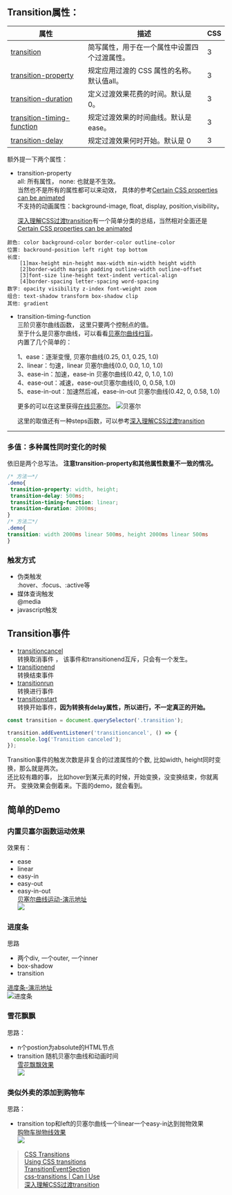 
## Transition属性：


| 属性 | 描述 | CSS |
| ------ | ------ | ------ |
| [transition](http://www.w3school.com.cn/cssref/pr_transition.asp) | 简写属性，用于在一个属性中设置四个过渡属性。 | 3 |
| [transition-property](http://www.w3school.com.cn/cssref/pr_transition-property.asp) | 规定应用过渡的 CSS 属性的名称。默认值all。 | 3 |
| [transition-duration](http://www.w3school.com.cn/cssref/pr_transition-duration.asp) | 定义过渡效果花费的时间。默认是 0。 | 3 |
| [transition-timing-function](http://www.w3school.com.cn/cssref/pr_transition-timing-function.asp) | 规定过渡效果的时间曲线。默认是 ease。 | 3 |
| [transition-delay](http://www.w3school.com.cn/cssref/pr_transition-delay.asp)| 规定过渡效果何时开始。默认是 0 | 3 |


额外提一下两个属性：

* transition-property   
 all: 所有属性， none: 也就是不生效。  
 当然也不是所有的属性都可以来动效， 具体的参考[Certain CSS properties can be animated ](https://developer.mozilla.org/en-US/docs/Web/CSS/CSS_animated_properties)  
 不支持的动画属性：background-image,  float,  display,  position,visibility。

  [深入理解CSS过渡transition](https://www.cnblogs.com/xiaohuochai/p/5347930.html)有一个简单分类的总结，当然相对全面还是[Certain CSS properties can be animated ](https://developer.mozilla.org/en-US/docs/Web/CSS/CSS_animated_properties)  

```
颜色: color background-color border-color outline-color
位置: backround-position left right top bottom
长度: 
    [1]max-height min-height max-width min-width height width
    [2]border-width margin padding outline-width outline-offset
    [3]font-size line-height text-indent vertical-align  
    [4]border-spacing letter-spacing word-spacing
数字: opacity visibility z-index font-weight zoom
组合: text-shadow transform box-shadow clip
其他: gradient
```
  


* transition-timing-function   
  三阶贝塞尔曲线函数， 这里只要两个控制点的值。  
  至于什么是贝塞尔曲线，可以看看[贝塞尔曲线扫盲](https://www.cnblogs.com/yjbjingcha/p/7350264.html)。    
  内置了几个简单的：

    1、ease：逐渐变慢, 贝塞尔曲线(0.25, 0.1, 0.25, 1.0)   
    2、linear：匀速，linear 贝塞尔曲线(0.0, 0.0, 1.0, 1.0)   
    3、ease-in：加速，ease-in 贝塞尔曲线(0.42, 0, 1.0, 1.0)   
    4、ease-out：减速，ease-out贝塞尔曲线(0, 0, 0.58, 1.0)   
    5、ease-in-out：加速然后减，ease-in-out 贝塞尔曲线(0.42, 0, 0.58, 1.0)   

  更多的可以在这里获得[在线贝塞尔](http://yisibl.github.io/cubic-bezier/)。
  ![贝塞尔](../img/css/bezier.jpg)

  这里的取值还有一种steps函数，可以参考[深入理解CSS过渡transition](https://www.cnblogs.com/xiaohuochai/p/5347930.html)    


--------------------

### **多值：多种属性同时变化的时候**
  依旧是两个总写法。 **注意transition-property和其他属性数量不一致的情况。**
   ```css
/* 方法一*/
.demo{
    transition-property: width, height;
    transition-delay: 500ms;
    transition-timing-function: linear;
    transition-duration: 2000ms;
}
/* 方法二*/
.demo{
  transition: width 2000ms linear 500ms, height 2000ms linear 500ms
}

```

### 触发方式

* 伪类触发   
:hover、:focus、:active等
* 媒体查询触发   
@media
* javascript触发

##  Transition事件
* [transitioncancel](https://developer.mozilla.org/en-US/docs/Web/API/HTMLElement/transitioncancel_event)  
  转换取消事件 ， 该事件和transitionend互斥，只会有一个发生。
* [transitionend](https://developer.mozilla.org/en-US/docs/Web/API/HTMLElement/transitionend_event)   
  转换结束事件
* [transitionrun](https://developer.mozilla.org/en-US/docs/Web/API/HTMLElement/transitionrun_event)  
  转换进行事件  
* [transitionstart](https://developer.mozilla.org/en-US/docs/Web/API/HTMLElement/transitionstart_event)   
  转换开始事件，**因为转换有delay属性，所以进行，不一定真正的开始。**

```js
const transition = document.querySelector('.transition');

transition.addEventListener('transitioncancel', () => {
  console.log('Transition canceled');
});
```

Transition事件的触发次数是非复合的过渡属性的个数, 比如width, height同时变换，那么就是两次。         
还比较有趣的事， 比如hover到某元素的时候，开始变换，没变换结束，你就离开。
变换效果会倒着来。下面的demo，就会看到。

## 简单的Demo

### 内置贝塞尔函数运动效果
效果有：  
* ease   
* linear
* easy-in
* easy-out
* easy-in-out   
[贝塞尔曲线运动-演示地址](../css/transition/timing-fun.html)    
![](../img/css/time-fun.gif)


### 进度条
思路  
* 两个div, 一个outer, 一个inner
* box-shadow
* transition

[进度条-演示地址](../css/transition/progress.html)   
![进度条](../img/css/progress.gif)

### 雪花飘飘
思路： 
* n个postion为absolute的HTML节点
* transition 随机贝塞尔曲线和动画时间   
[雪花飘飘效果](../css/transition/snow.html)    
![](../img/css/snow.gif)

### 类似外卖的添加到购物车     
思路：
* transition top和left的贝塞尔曲线一个linear一个easy-in达到抛物效果   
[购物车抛物线效果](../css/transition/prod.html)   
![](../img/css/car.gif)


> [CSS Transitions](https://www.w3.org/TR/css-transitions-1/)   
[Using CSS transitions](https://developer.mozilla.org/en-US/docs/Web/CSS/CSS_Transitions/Using_CSS_transitions)    
[TransitionEventSection](https://developer.mozilla.org/en-US/docs/Web/API/TransitionEvent)  
[css-transitions | Can I Use](https://caniuse.com/#feat=css-transitions)   
[深入理解CSS过渡transition](https://www.cnblogs.com/xiaohuochai/p/5347930.html)  